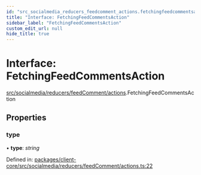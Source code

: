```yaml
---
id: "src_socialmedia_reducers_feedcomment_actions.fetchingfeedcommentsaction"
title: "Interface: FetchingFeedCommentsAction"
sidebar_label: "FetchingFeedCommentsAction"
custom_edit_url: null
hide_title: true
---
```


# Interface: FetchingFeedCommentsAction

[src/socialmedia/reducers/feedComment/actions](../modules/src_socialmedia_reducers_feedcomment_actions.md).FetchingFeedCommentsAction

## Properties

### type

• **type**: *string*

Defined in: [packages/client-core/src/socialmedia/reducers/feedComment/actions.ts:22](https://github.com/xr3ngine/xr3ngine/blob/a16a45d7e/packages/client-core/src/socialmedia/reducers/feedComment/actions.ts#L22)
